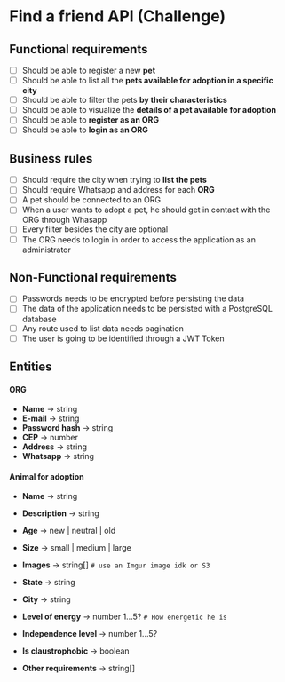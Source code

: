 # Find a friend API (Challenge)

## Functional requirements

- [ ] Should be able to register a new **pet**
- [ ] Should be able to list all the **pets available for adoption in a specific city**
- [ ] Should be able to filter the pets **by their characteristics**
- [ ] Should be able to visualize the **details of a pet available for adoption**
- [ ] Should be able to **register as an ORG**
- [ ] Should be able to **login as an ORG**

## Business rules

- [ ] Should require the city when trying to **list the pets**
- [ ] Should require Whatsapp and address for each **ORG**
- [ ] A pet should be connected to an ORG
- [ ] When a user wants to adopt a pet, he should get in contact with the ORG through Whasapp
- [ ] Every filter besides the city are optional
- [ ] The ORG needs to login in order to access the application as an administrator

## Non-Functional requirements

- [ ] Passwords needs to be encrypted before persisting the data
- [ ] The data of the application needs to be persisted with a PostgreSQL database
- [ ] Any route used to list data needs pagination
- [ ] The user is going to be identified through a JWT Token

## Entities

#### ORG

- **Name** -> string
- **E-mail** -> string
- **Password hash** -> string
- **CEP** -> number
- **Address** -> string
- **Whatsapp** -> string

#### Animal for adoption

- **Name** -> string
- **Description** -> string
- **Age** -> new | neutral | old
- **Size** -> small | medium | large

- **Images** -> string[] `# use an Imgur image idk or S3`

- **State** -> string
- **City** -> string

- **Level of energy** -> number 1...5? `# How energetic he is`
- **Independence level** -> number 1...5?
- **Is claustrophobic** -> boolean
- **Other requirements** -> string[]
